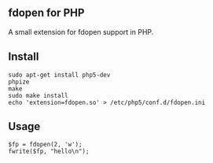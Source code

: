 fdopen for PHP
-----

A small extension for fdopen support in PHP.

Install
-----

    sudo apt-get install php5-dev
    phpize
    make
    sudo make install
    echo 'extension=fdopen.so' > /etc/php5/conf.d/fdopen.ini

Usage
-----

    $fp = fdopen(2, 'w');
    fwrite($fp, "hello\n");

